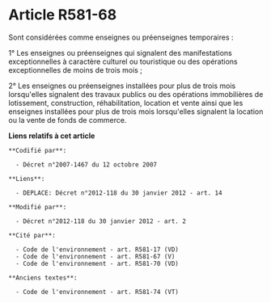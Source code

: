 # Article R581-68

Sont considérées comme enseignes ou préenseignes temporaires :

1° Les enseignes ou préenseignes qui signalent des manifestations exceptionnelles à caractère culturel ou touristique ou des
opérations exceptionnelles de moins de trois mois ;

2° Les enseignes ou préenseignes installées pour plus de trois mois lorsqu'elles signalent des travaux publics ou des
opérations immobilières de lotissement, construction, réhabilitation, location et vente ainsi que les enseignes installées
pour plus de trois mois lorsqu'elles signalent la location ou la vente de fonds de commerce.

**Liens relatifs à cet article**

	**Codifié par**:

	  - Décret n°2007-1467 du 12 octobre 2007

	**Liens**:

	  - DEPLACE: Décret n°2012-118 du 30 janvier 2012 - art. 14

	**Modifié par**:

	  - Décret n°2012-118 du 30 janvier 2012 - art. 2

	**Cité par**:

	  - Code de l'environnement - art. R581-17 (VD)
	  - Code de l'environnement - art. R581-67 (V)
	  - Code de l'environnement - art. R581-70 (VD)

	**Anciens textes**:

	  - Code de l'environnement - art. R581-74 (VT)
